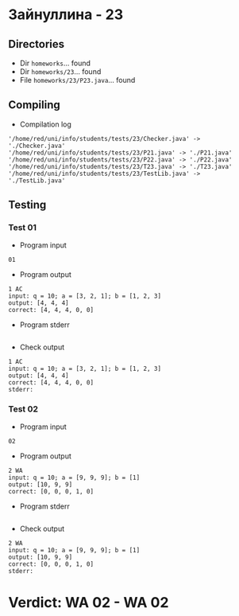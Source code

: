 # Зайнуллина - 23
## Directories
- Dir `homeworks`... found
- Dir `homeworks/23`... found
- File `homeworks/23/P23.java`... found
## Compiling
- Compilation log
```
'/home/red/uni/info/students/tests/23/Checker.java' -> './Checker.java'
'/home/red/uni/info/students/tests/23/P21.java' -> './P21.java'
'/home/red/uni/info/students/tests/23/P22.java' -> './P22.java'
'/home/red/uni/info/students/tests/23/T23.java' -> './T23.java'
'/home/red/uni/info/students/tests/23/TestLib.java' -> './TestLib.java'

```
## Testing
### Test 01
- Program input
```
01

```
- Program output
```
1 AC
input: q = 10; a = [3, 2, 1]; b = [1, 2, 3]
output: [4, 4, 4]
correct: [4, 4, 4, 0, 0]

```
- Program stderr
```

```
- Check output
```
1 AC
input: q = 10; a = [3, 2, 1]; b = [1, 2, 3]
output: [4, 4, 4]
correct: [4, 4, 4, 0, 0]
stderr:

```
### Test 02
- Program input
```
02

```
- Program output
```
2 WA
input: q = 10; a = [9, 9, 9]; b = [1]
output: [10, 9, 9]
correct: [0, 0, 0, 1, 0]

```
- Program stderr
```

```
- Check output
```
2 WA
input: q = 10; a = [9, 9, 9]; b = [1]
output: [10, 9, 9]
correct: [0, 0, 0, 1, 0]
stderr:

```
# Verdict: **WA 02** - WA 02
